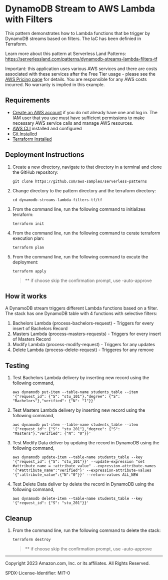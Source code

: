 # DynamoDB Stream to AWS Lambda with Filters 

This pattern demonstrates how to Lambda functions that be trigger by DynamoDB streams based on filters. The IaC has been definied in Terraform. 

Learn more about this pattern at Serverless Land Patterns: https://serverlessland.com/patterns/dynamodb-streams-lambda-filters-tf

Important: this application uses various AWS services and there are costs associated with these services after the Free Tier usage - please see the [AWS Pricing page](https://aws.amazon.com/pricing/) for details. You are responsible for any AWS costs incurred. No warranty is implied in this example.

## Requirements

* [Create an AWS account](https://portal.aws.amazon.com/gp/aws/developer/registration/index.html) if you do not already have one and log in. The IAM user that you use must have sufficient permissions to make necessary AWS service calls and manage AWS resources.
* [AWS CLI](https://docs.aws.amazon.com/cli/latest/userguide/install-cliv2.html) installed and configured
* [Git Installed](https://git-scm.com/book/en/v2/Getting-Started-Installing-Git)
* [Terraform Installed](https://developer.hashicorp.com/terraform/downloads)

## Deployment Instructions

1. Create a new directory, navigate to that directory in a terminal and clone the GitHub repository:
    ``` 
    git clone https://github.com/aws-samples/serverless-patterns
    ```
1. Change directory to the pattern directory and the terraform directory:
    ```
    cd dynamodb-streams-lambda-filters-tf/tf
    ```
1. From the command line, run the following command to initializes terraform:
    ```
    terraform init
    ```
1. From the command line, run the following command to cerate terraform execution plan:
    ```
    terraform plan
    ```
1. From the command line, run the following command to excute the deployment:
    ```
    terraform apply
    ```

    > ** if choose skip the confirmation prompt, use -auto-approve

## How it works

A DynamoDB stream triggers different Lambda functions based on a filter. The stack has one DynamoDB table with 4 functions with selective filters:

1. Bachelors Lambda (process-bachelors-request) - Triggers for every insert of Bachelors Record
2. Masters Lambda (process-masters-requests) - Triggers for every insert of Masters Record
3. Modify Lambda (process-modify-request) - Triggers for any updates
4. Delete Lambda (process-delete-request) - Triggeres for any remove

## Testing

1. Test Bachelors Lambda delivery by inserting new record using the following command,
    
    ```
    aws dynamodb put-item --table-name students_table --item '{"request_id": {"S": "stu_101"},"degree": {"S": "Bachelors"},"verified": {"N": "1"}}'
    ```
2. Test Masters Lambda delivery by inserting new record using the following command,
    ```
    aws dynamodb put-item --table-name students_table --item '{"request_id": {"S": "stu_201"},"degree": {"S": "Masters"},"verified": {"N": "0"}}'
    ```
3. Test Modify Data deliver by updaing the record in DynamoDB using the following command,
    ```
    aws dynamodb update-item --table-name students_table --key '{"request_id": {"S": "stu_101"}}' --update-expression "set #attribute_name = :attribute_value" --expression-attribute-names '{"#attribute_name":"verified"}' --expression-attribute-values '{":attribute_value":{"N":"0"}}' --return-values ALL_NEW
    ```
4. Test Delete Data deliver by delete the record in DynamoDB using the following command,
    ```
    aws dynamodb delete-item --table-name students_table --key '{"request_id": {"S": "stu_201"}}'
    ```

## Cleanup
 
1. From the command line, run the following command to delete the stack:
    ```
    terraform destroy
    ```
    > ** if choose skip the confirmation prompt, use -auto-approve

----
Copyright 2023 Amazon.com, Inc. or its affiliates. All Rights Reserved.

SPDX-License-Identifier: MIT-0

